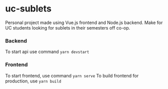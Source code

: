 
# uc-sublets

Personal project made using Vue.js frontend and Node.js backend. Make for UC students looking for sublets in their semesters off co-op.

### Backend
To start api use command `yarn devstart`

### Frontend

To start frontend, use command `yarn serve`
To build frontend for production, use `yarn build`